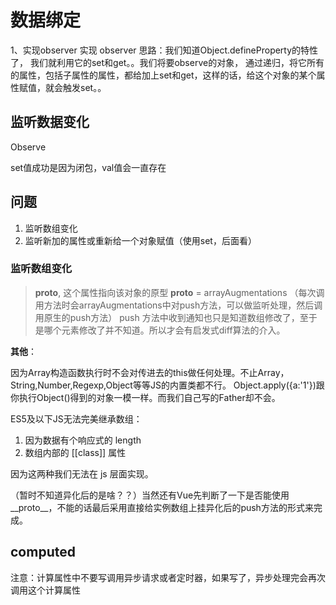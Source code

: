 # 数据绑定

1、实现observer
实现 observer 思路：我们知道Object.defineProperty的特性了， 我们就利用它的set和get。。我们将要observe的对象， 通过递归，将它所有的属性，包括子属性的属性，都给加上set和get，这样的话，给这个对象的某个属性赋值，就会触发set。。

## 监听数据变化

Observe

set值成功是因为闭包，val值会一直存在

## 问题

1. 监听数组变化
2. 监听新加的属性或重新给一个对象赋值（使用set，后面看）

### 监听数组变化

> __proto__, 这个属性指向该对象的原型
> __proto__ = arrayAugmentations （每次调用方法时会arrayAugmentations中对push方法，可以做监听处理，然后调用原生的push方法）
> push 方法中收到通知也只是知道数组修改了，至于是哪个元素修改了并不知道。所以才会有启发式diff算法的介入。

**其他**：

因为Array构造函数执行时不会对传进去的this做任何处理。不止Array，String,Number,Regexp,Object等等JS的内置类都不行。
Object.apply({a:'1'})跟你执行Object()得到的对象一模一样。而我们自己写的Father却不会。

ES5及以下JS无法完美继承数组：

1. 因为数据有个响应式的 length
2. 数组内部的 [[class]] 属性

因为这两种我们无法在 js 层面实现。

（暂时不知道异化后的是啥？？）当然还有Vue先判断了一下是否能使用__proto__，不能的话最后采用直接给实例数组上挂异化后的push方法的形式来完成。

## computed

注意：计算属性中不要写调用异步请求或者定时器，如果写了，异步处理完会再次调用这个计算属性
